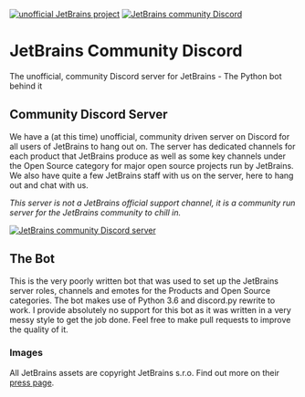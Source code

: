 [![unofficial JetBrains project](https://goo.gl/uHwC96)](https://confluence.jetbrains.com/display/ALL/JetBrains+on+GitHub)
[![JetBrains community Discord](https://goo.gl/xe5fjk)](https://discord.gg/yBQKN5b)

# JetBrains Community Discord
The unofficial, community Discord server for JetBrains - The Python bot behind it

## Community Discord Server

We have a (at this time) unofficial, community driven server on Discord for all users of JetBrains to hang out on.
The server has dedicated channels for each product that JetBrains produce as well as some key channels under the Open Source category for major open source projects run by JetBrains.
We also have quite a few JetBrains staff with us on the server, here to hang out and chat with us.

*This server is not a JetBrains official support channel, it is a community run server for the JetBrains community to chill in.*

[![JetBrains community Discord server](https://discordapp.com/api/guilds/433980600391696384/embed.png?style=banner3)](https://discord.gg/yBQKN5b)

## The Bot

This is the very poorly written bot that was used to set up the JetBrains server roles, channels and emotes for the Products and Open Source categories.
The bot makes use of Python 3.6 and discord.py rewrite to work.
I provide absolutely no support for this bot as it was written in a very messy style to get the job done.
Feel free to make pull requests to improve the quality of it.

### Images

All JetBrains assets are copyright JetBrains s.r.o.
Find out more on their [press page](https://www.jetbrains.com/company/press/).
